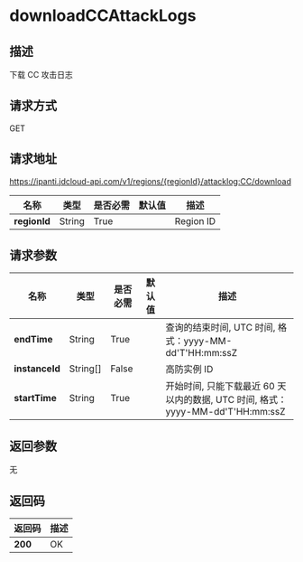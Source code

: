 # downloadCCAttackLogs


## 描述
下载 CC 攻击日志

## 请求方式
GET

## 请求地址
https://ipanti.jdcloud-api.com/v1/regions/{regionId}/attacklog:CC/download

|名称|类型|是否必需|默认值|描述|
|---|---|---|---|---|
|**regionId**|String|True| |Region ID|

## 请求参数
|名称|类型|是否必需|默认值|描述|
|---|---|---|---|---|
|**endTime**|String|True| |查询的结束时间, UTC 时间, 格式：yyyy-MM-dd'T'HH:mm:ssZ|
|**instanceId**|String[]|False| |高防实例 ID|
|**startTime**|String|True| |开始时间, 只能下载最近 60 天以内的数据, UTC 时间, 格式：yyyy-MM-dd'T'HH:mm:ssZ|


## 返回参数
无


## 返回码
|返回码|描述|
|---|---|
|**200**|OK|
